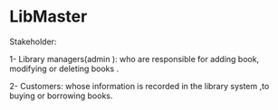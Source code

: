 # LibMaster
Stakeholder:

1- Library managers(admin ): who are responsible for adding book, modifying or deleting books .

2- Customers: whose information is recorded in the library system ,to buying or borrowing books.

